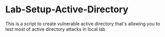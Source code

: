 # Lab-Setup-Active-Directory
This is a script to create vulnerable active directory that's allowing you to test most of active directory attacks in local lab
